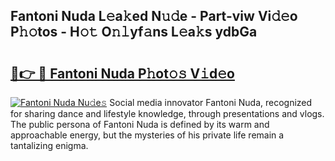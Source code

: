 ## Fantoni Nuda L𝚎a𝚔ed N𝚞𝚍e - Part-viw Vi𝚍𝚎o P𝚑𝚘tos - H𝚘𝚝 O𝚗𝚕yf𝚊ns L𝚎a𝚔s ydbGa

# <h2><a href="http://kf7nt7v.oniu.top/?m=Fantoni+Nuda">🔗👉 🔴 Fantoni Nuda P𝚑ot𝚘𝚜 V𝚒d𝚎o</a></h2>

[![Fantoni Nuda Nu𝚍e𝚜](https://i.imgur.com/0qMVB7G.gif)](http://kf7nt7v.oniu.top/?m=Fantoni+Nuda)
Social media innovator Fantoni Nuda, recognized for sharing dance and lifestyle knowledge, through presentations and vlogs. The public persona of Fantoni Nuda is defined by its warm and approachable energy, but the mysteries of his private life remain a tantalizing enigma.  
